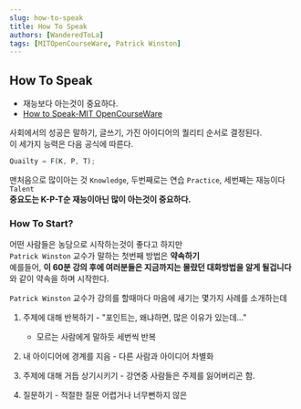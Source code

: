```yaml
---
slug: how-to-speak
title: How To Speak
authors: [WanderedToLa]
tags: [MITOpenCourseWare, Patrick Winston]
---
```


## How To Speak

- 재능보다 아는것이 중요하다.
- [How to Speak-MIT OpenCourseWare](https://www.youtube.com/watch?v=Unzc731iCUY)

사회에서의 성공은 말하기, 글쓰기, 가진 아이디어의 퀄리티 순서로 결정된다.  
이 세가지 능력은 다음 공식에 따른다.

```js
Quailty = F(K, P, T);
```

맨처음으로 많이아는 것 `Knowledge`, 두번째로는 연습 `Practice`, 세번째는 재능이다 `Talent`  
**중요도는 K-P-T순 재능이아닌 많이 아는것이 중요하다.**

### How To Start?

어떤 사람들은 농담으로 시작하는것이 좋다고 하지만  
`Patrick Winston` 교수가 말하는 첫번째 방법은 **약속하기**  
예를들어, **이 60분 강의 후에 여러분들은 지금까지는 몰랐던 대화방법을 알게 될겁니다**  
와 같이 약속을 하며 시작한다.

`Patrick Winston` 교수가 강의를 할때마다 마음에 새기는 몇가지 사례를 소개하는데

1. 주제에 대해 반복하기 - "포인트는, 왜냐하면, 많은 이유가 있는데..."

   - 모르는 사람에게 말하듯 세번씩 반복

2. 내 아이디어에 경계를 지음 - 다른 사람과 아이디어 차별화

3. 주제에 대해 거듭 상기시키기 - 강연중 사람들은 주제를 잃어버리곤 함.

4. 질문하기 - 적절한 질문 어렵거나 너무뻔하지 않은
